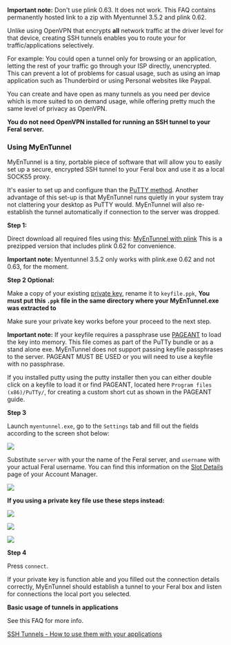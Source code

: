 
**Important note:** Don't use plink 0.63. It does not work. This FAQ contains permanently hosted link to a zip with Myentunnel 3.5.2 and plink 0.62.

Unlike using OpenVPN that encrypts **all** network traffic at the driver level for that device, creating SSH tunnels enables you to route your for traffic/applications selectively. 

For example: You could open a tunnel only for browsing or an application, letting the rest of your traffic go through your ISP directly, unencrypted. This can prevent a lot of problems for casual usage, such as using an imap application such as Thunderbird or using Personal websites like Paypal.

You can create and have open as many tunnels as you need per device which is more suited to on demand usage, while offering pretty much the same level of privacy as OpenVPN.

**You do not need OpenVPN installed for running an SSH tunnel to your Feral server.**

### Using MyEnTunnel

MyEnTunnel is a tiny, portable piece of software that will allow you to easily set up a secure, encrypted SSH tunnel to your Feral box and use it as a local SOCKS5 proxy.

It's easier to set up and configure than the [PuTTY method](https://www.feralhosting.com/faq/view?question=37). Another advantage of this set-up is that MyEnTunnel runs quietly in your system tray not clattering your desktop as PuTTY would. MyEnTunnel will also re-establish the tunnel automatically if connection to the server was dropped.

**Step 1:**

Direct download all required files using this: [MyEnTunnel with plink](https://github.com/feralhosting/feralfilehosting/raw/master/Feral%20Wiki/SSH/SSH%20tunnels%20-%20MyEnTunnel%203.5%20and%20Plink/myentunnel-unicode.3.5.2.plink.0.62.zip) This is a prezipped version that includes plink 0.62 for convenience.

**Important note:** Myentunnel 3.5.2 only works with plink.exe 0.62 and not 0.63, for the moment.

**Step 2 Optional:**

Make a copy of your existing [private key](https://www.feralhosting.com/faq/view?question=13), rename it to `keyfile.ppk`, **You must put this `.ppk` file in the same directory where your MyEnTunnel.exe was extracted to**

Make sure your private key works before your proceed to the next step.

**Important note:** If your keyfile requires a passphrase use [PAGEANT](https://www.feralhosting.com/faq/view?question=241) to load the key into memory. This file comes as part of the PuTTy bundle or as a stand alone exe. MyEnTunnel does not support passing keyfile passphrases to the server. PAGEANT MUST BE USED or you will need to use a keyfile with no passphrase.

If you installed putty using the putty installer then you can either double click on a keyfile to load it or find PAGEANT, located here `Program files (x86)/PuTTy/`, for creating a custom short cut as shown in the PAGEANT guide.

**Step 3**

Launch `myentunnel.exe`, go to the `Settings` tab and fill out the fields according to the screen shot below:

![](https://raw.github.com/feralhosting/feralfilehosting/master/Feral%20Wiki/SSH/SSH%20tunnels%20-%20MyEnTunnel%203.5%20and%20Plink/1.png)

Substitute `server` with your the name of the Feral server, and `username` with your actual Feral username. You can find this information on the [Slot Details](https://www.feralhosting.com/manager/) page of your Account Manager.

![](https://raw.github.com/feralhosting/feralfilehosting/master/Feral%20Wiki/SSH/SSH%20tunnels%20-%20MyEnTunnel%203.5%20and%20Plink/2.png)

**If you using a private key file use these steps instead:**

![](https://raw.github.com/feralhosting/feralfilehosting/master/Feral%20Wiki/SSH/SSH%20tunnels%20-%20MyEnTunnel%203.5%20and%20Plink/3.png)

![](https://raw.github.com/feralhosting/feralfilehosting/master/Feral%20Wiki/SSH/SSH%20tunnels%20-%20MyEnTunnel%203.5%20and%20Plink/4.png)

![](https://raw.github.com/feralhosting/feralfilehosting/master/Feral%20Wiki/SSH/SSH%20tunnels%20-%20MyEnTunnel%203.5%20and%20Plink/5.png)

**Step 4**

Press `connect`.

If your private key is function able and you filled out the connection details correctly, MyEnTunnel should establish a tunnel to your Feral box and listen for connections the local port you selected.

**Basic usage of tunnels in applications**

See this FAQ for more info.

[SSH Tunnels - How to use them with your applications](https://www.feralhosting.com/faq/view?question=242)



